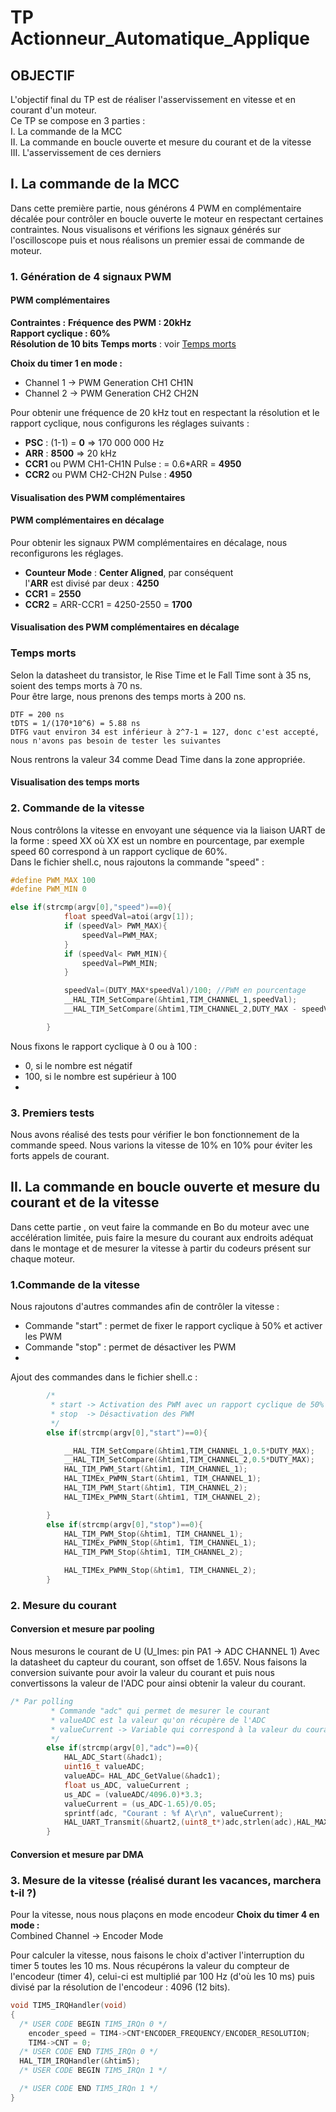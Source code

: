 # TP Actionneur_Automatique_Applique

## OBJECTIF 
L'objectif final du TP est de réaliser l'asservissement en vitesse et en courant d'un moteur.<br> Ce TP se compose en 3 parties : <br>
I. La commande de la MCC  <br>
II. La commande en boucle ouverte et mesure du courant et de la vitesse <br>
III. L'asservissement de ces derniers <br>

## I. La commande de la MCC 
Dans cette première partie, nous générons 4 PWM en complémentaire décalée pour contrôler en boucle ouverte le moteur en respectant certaines contraintes. Nous visualisons et vérifions les signaux générés sur l'oscilloscope puis et nous réalisons un premier essai de commande de moteur. 

### 1. Génération de 4 signaux PWM 
#### PWM complémentaires
__Contraintes :__
**Fréquence des PWM : 20kHz** <br> 
**Rapport cyclique : 60%** <br>
**Résolution de 10 bits**
**Temps morts** : voir [Temps morts](#temps-morts)

__Choix du timer 1 en mode :__ <br>
- Channel 1 -> PWM Generation CH1 CH1N <br>
- Channel 2 -> PWM Generation CH2 CH2N <br>

Pour obtenir une fréquence de 20 kHz tout en respectant la résolution et le rapport cyclique, nous configurons les réglages suivants : <br>
- **PSC** : (1-1) = **0** => 170 000 000 Hz <br>
- **ARR** : **8500** => 20 kHz <br>
- **CCR1** ou PWM CH1-CH1N Pulse : = 0.6*ARR = **4950** <br>
- **CCR2** ou PWM CH2-CH2N Pulse : **4950** <br>

#### Visualisation des PWM complémentaires

#### PWM complémentaires en décalage
Pour obtenir les signaux PWM complémentaires en décalage, nous reconfigurons les réglages. <br> 
- **Counteur Mode** : **Center Aligned**, par conséquent <br>
l'**ARR** est divisé par deux : **4250** <br>
- **CCR1** = **2550** <br>
- **CCR2** = ARR-CCR1 = 4250-2550 = **1700** <br>

#### Visualisation des PWM complémentaires en décalage

### Temps morts
Selon la datasheet du transistor, le Rise Time et le Fall Time sont à 35 ns, soient des temps morts à 70 ns. <br>
Pour être large, nous prenons des temps morts à 200 ns.
```
DTF = 200 ns
tDTS = 1/(170*10^6) = 5.88 ns
DTFG vaut environ 34 est inférieur à 2^7-1 = 127, donc c'est accepté, nous n'avons pas besoin de tester les suivantes
```
Nous rentrons la valeur 34 comme Dead Time dans la zone appropriée.

#### Visualisation des temps morts

### 2. Commande de la vitesse 
Nous contrôlons la vitesse en envoyant une séquence via la liaison UART de la forme : speed XX où XX est un nombre en pourcentage, par exemple speed 60 correspond à un rapport cyclique de 60%. <br>
Dans le fichier shell.c, nous rajoutons la commande "speed" :
```c
#define PWM_MAX 100
#define PWM_MIN 0

else if(strcmp(argv[0],"speed")==0){
			float speedVal=atoi(argv[1]);
			if (speedVal> PWM_MAX){
				speedVal=PWM_MAX;
			}
			if (speedVal< PWM_MIN){
				speedVal=PWM_MIN;
			}

			speedVal=(DUTY_MAX*speedVal)/100; //PWM en pourcentage
			__HAL_TIM_SetCompare(&htim1,TIM_CHANNEL_1,speedVal);
			__HAL_TIM_SetCompare(&htim1,TIM_CHANNEL_2,DUTY_MAX - speedVal);

		}

```
Nous fixons le rapport cyclique à 0 ou à 100 :
- 0, si le nombre est négatif
- 100, si le nombre est supérieur à 100
- 
### 3. Premiers tests
Nous avons réalisé des tests pour vérifier le bon fonctionnement de la commande speed. 
Nous varions la vitesse de 10% en 10% pour éviter les forts appels de courant.

## II. La commande en boucle ouverte et mesure du courant et de la vitesse
Dans cette partie , on veut faire la commande en Bo du moteur avec une accélération limitée, puis faire la mesure du courant aux endroits adéquat dans le montage et de mesurer la vitesse à partir du codeurs présent sur chaque moteur. 

### 1.Commande de la vitesse 
Nous rajoutons d'autres commandes afin de contrôler la vitesse : 
- Commande "start" : permet de fixer le rapport cyclique à 50% et activer les PWM
- Commande "stop" : permet de désactiver les PWM
- 
Ajout des commandes dans le fichier shell.c :

```c
		/*
		 * start -> Activation des PWM avec un rapport cyclique de 50%
		 * stop  -> Désactivation des PWM
		 */
		else if(strcmp(argv[0],"start")==0){

			__HAL_TIM_SetCompare(&htim1,TIM_CHANNEL_1,0.5*DUTY_MAX);
			__HAL_TIM_SetCompare(&htim1,TIM_CHANNEL_2,0.5*DUTY_MAX);
			HAL_TIM_PWM_Start(&htim1, TIM_CHANNEL_1);
			HAL_TIMEx_PWMN_Start(&htim1, TIM_CHANNEL_1);
			HAL_TIM_PWM_Start(&htim1, TIM_CHANNEL_2);
			HAL_TIMEx_PWMN_Start(&htim1, TIM_CHANNEL_2);

		}
		else if(strcmp(argv[0],"stop")==0){
			HAL_TIM_PWM_Stop(&htim1, TIM_CHANNEL_1);
			HAL_TIMEx_PWMN_Stop(&htim1, TIM_CHANNEL_1);
			HAL_TIM_PWM_Stop(&htim1, TIM_CHANNEL_2);

			HAL_TIMEx_PWMN_Stop(&htim1, TIM_CHANNEL_2);
		}
```

### 2. Mesure du courant 
#### Conversion et mesure par pooling
Nous mesurons le courant de U (U_Imes: pin PA1 -> ADC CHANNEL 1)
Avec la datasheet du capteur du courant, son offset de 1.65V. 
Nous faisons la conversion suivante pour avoir la valeur du courant et puis nous convertissons la valeur de l'ADC pour ainsi obtenir la valeur du courant.

```c
/* Par polling
		 * Commande "adc" qui permet de mesurer le courant
		 * valueADC est la valeur qu'on récupère de l'ADC
		 * valueCurrent -> Variable qui correspond à la valeur du courant
		 */
		else if(strcmp(argv[0],"adc")==0){
			HAL_ADC_Start(&hadc1);
			uint16_t valueADC;
			valueADC= HAL_ADC_GetValue(&hadc1);
			float us_ADC, valueCurrent ;
			us_ADC = (valueADC/4096.0)*3.3;
			valueCurrent = (us_ADC-1.65)/0.05;
			sprintf(adc, "Courant : %f A\r\n", valueCurrent);
			HAL_UART_Transmit(&huart2,(uint8_t*)adc,strlen(adc),HAL_MAX_DELAY);
		}
```
#### Conversion et mesure par DMA
### 3. Mesure de la vitesse (réalisé durant les vacances, marchera t-il ?)
Pour la vitesse, nous nous plaçons en mode encodeur
__Choix du timer 4 en mode :__ <br>
Combined Channel -> Encoder Mode <br>

Pour calculer la vitesse, nous faisons le choix d'activer l'interruption du timer 5 toutes les 10 ms.
Nous récupérons la valeur du compteur de l'encodeur (timer 4), celui-ci est multiplié par 100 Hz (d'où les 10 ms) puis divisé par la résolution de l'encodeur : 4096 (12 bits).

```c
void TIM5_IRQHandler(void)
{
  /* USER CODE BEGIN TIM5_IRQn 0 */
	encoder_speed = TIM4->CNT*ENCODER_FREQUENCY/ENCODER_RESOLUTION;
	TIM4->CNT = 0;
  /* USER CODE END TIM5_IRQn 0 */
  HAL_TIM_IRQHandler(&htim5);
  /* USER CODE BEGIN TIM5_IRQn 1 */

  /* USER CODE END TIM5_IRQn 1 */
}
```
